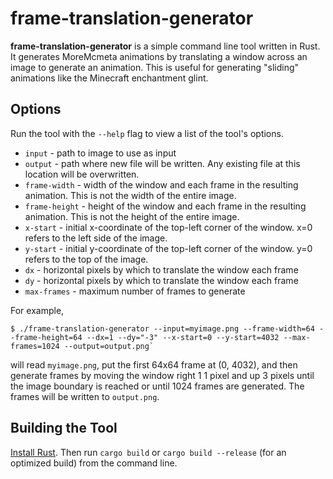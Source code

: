 # frame-translation-generator
**frame-translation-generator** is a simple command line tool written in Rust. It generates MoreMcmeta animations by 
translating a window across an image to generate an animation. This is useful for generating "sliding" animations like 
the Minecraft enchantment glint.

## Options
Run the tool with the `--help` flag to view a list of the tool's options.

* `input` - path to image to use as input
* `output` - path where new file will be written. Any existing file at this location will be overwritten.
* `frame-width` - width of the window and each frame in the resulting animation. This is not the width of the entire image.
* `frame-height` - height of the window and each frame in the resulting animation. This is not the height of the entire image.
* `x-start` - initial x-coordinate of the top-left corner of the window. x=0 refers to the left side of the image.
* `y-start` - initial y-coordinate of the top-left corner of the window. y=0 refers to the top of the image.
* `dx` - horizontal pixels by which to translate the window each frame
* `dy` - horizontal pixels by which to translate the window each frame
* `max-frames` - maximum number of frames to generate

For example,
```shell
$ ./frame-translation-generator --input=myimage.png --frame-width=64 --frame-height=64 --dx=1 --dy="-3" --x-start=0 --y-start=4032 --max-frames=1024 --output=output.png`
```
will read `myimage.png`, put the first 64x64 frame at (0, 4032), and then generate frames by moving the window right 1 
1 pixel and up 3 pixels until the image boundary is reached or until 1024 frames are generated. The frames will be 
written to `output.png`.

## Building the Tool
[Install Rust](https://www.rust-lang.org/tools/install). Then run `cargo build` or `cargo build --release` (for an 
optimized build) from the command line.
